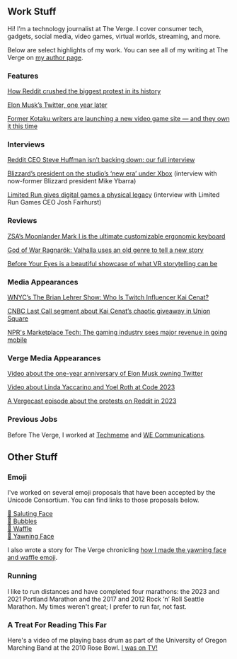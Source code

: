## Work Stuff

Hi! I’m a technology journalist at The Verge. I cover consumer tech, gadgets, social media, video games, virtual worlds, streaming, and more.

Below are select highlights of my work. You can see all of my writing at The Verge on [my author page](https://www.theverge.com/authors/jay-peters).

### Features
[How Reddit crushed the biggest protest in its history]([url](https://www.theverge.com/23779477/reddit-protest-blackouts-crushed)) 

[Elon Musk’s Twitter, one year later]([url](https://www.theverge.com/23934205/elon-musk-twitter-x-one-year-later-acquisition))

[Former Kotaku writers are launching a new video game site — and they own it this time]([url](https://www.theverge.com/2023/11/7/23949269/aftermath-video-games-kotaku-defector))

### Interviews
[Reddit CEO Steve Huffman isn’t backing down: our full interview]([url](https://www.theverge.com/2023/6/15/23762868/reddit-ceo-steve-huffman-interview))

[Blizzard’s president on the studio’s ‘new era’ under Xbox]([url](https://www.theverge.com/2023/11/6/23949086/blizzard-president-mike-ybarra-new-era-xbox-microsoft-blizzcon-2023)) (interview with now-former Blizzard president Mike Ybarra)

[Limited Run gives digital games a physical legacy]([url](https://www.theverge.com/24034994/limited-run-games-physical-disc-cart)) (interview with Limited Run Games CEO Josh Fairhurst)

### Reviews
[ZSA’s Moonlander Mark I is the ultimate customizable ergonomic keyboard]([url](https://www.theverge.com/22566248/zsa-moonlander-mark-i-1-ergonomic-keyboard-mechanical-review))

[God of War Ragnarök: Valhalla uses an old genre to tell a new story]([url](https://www.theverge.com/24008099/god-of-war-ragnarok-valhalla-review))

[Before Your Eyes is a beautiful showcase of what VR storytelling can be]([url](https://www.theverge.com/2023/3/10/23632733/before-your-eyes-playstation-vr2-psvr-2-vr-showcase-storytelling))

### Media Appearances
[WNYC’s The Brian Lehrer Show: Who Is Twitch Influencer Kai Cenat?]([url](https://www.wnyc.org/story/who-twitch-influencer-kai-cenat))

[CNBC Last Call segment about Kai Cenat’s chaotic giveaway in Union Square]([url](https://x.com/LastCallCNBC/status/1687605342924931072))

[NPR's Marketplace Tech: The gaming industry sees major revenue in going mobile
]([url](https://www.marketplace.org/shows/marketplace-tech/the-gaming-industry-sees-major-revenue-in-going-mobile/))

### Verge Media Appearances
[Video about the one-year anniversary of Elon Musk owning Twitter]([url](https://www.tiktok.com/@verge/video/7294711029735394606))

[Video about Linda Yaccarino and Yoel Roth at Code 2023]([url](https://www.instagram.com/p/CxuT8pgLVNZ/))

[A Vergecast episode about the protests on Reddit in 2023]([url](https://www.youtube.com/watch?v=57vjLHBlIyI))

### Previous Jobs
Before The Verge, I worked at [Techmeme](https://techmeme.com) and [WE Communications](https://www.we-worldwide.com).

## Other Stuff

### Emoji
I've worked on several emoji proposals that have been accepted by the Unicode Consortium. You can find links to those proposals below. 

[🫡 Saluting Face]([url](https://www.unicode.org/L2/L2019/19400-saluting-face.pdf)) <br>
[🫧 Bubbles]([url](https://www.unicode.org/L2/L2019/19311-bubbles-emoji.pdf)) <br>
[🧇 Waffle]([url](https://www.unicode.org/L2/L2018/18087-waffle-emoji.pdf)) <br>
[🥱 Yawning Face]([url](https://www.unicode.org/L2/L2017/17432-yawning-face-emoji.pdf)) <br>

I also wrote a story for The Verge chronicling [how I made the yawning face and waffle emoji]([url](https://www.theverge.com/21327599/how-to-make-emoji-yawning-face-waffle-proposal-unicode)).

### Running
I like to run distances and have completed four marathons: the 2023 and 2021 Portland Marathon and the 2017 and 2012 Rock ‘n’ Roll Seattle Marathon. My times weren't great; I prefer to run far, not fast.

### A Treat For Reading This Far
Here's a video of me playing bass drum as part of the University of Oregon Marching Band at the 2010 Rose Bowl. [I was on TV!]([url](https://youtu.be/cy0gmKbine8?feature=shared&t=54))
